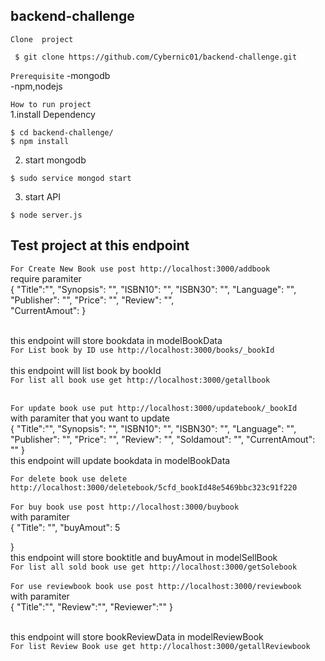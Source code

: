 ## backend-challenge

`Clone  project`
~~~
 $ git clone https://github.com/Cybernic01/backend-challenge.git
 ~~~

`Prerequisite`
-mongodb <br/>
-npm,nodejs<br/>

`How to run project` <br/>
1.install Dependency
~~~
$ cd backend-challenge/
$ npm install
~~~


2. start mongodb
~~~
$ sudo service mongod start
~~~

3. start API 
~~~
$ node server.js
~~~

## Test project at this endpoint

`For Create New Book use post http://localhost:3000/addbook` <br/>
require paramiter <br/>
    {
	"Title":"",
	"Synopsis": "",
        "ISBN10": "",
        "ISBN30": "",
        "Language": "",
        "Publisher": "",
        "Price": "",
        "Review": "",   
        "CurrentAmout": 
    } 
    
<br/> this endpoint will store bookdata in modelBookData<br/>
`For List book by ID use http://localhost:3000/books/_bookId` <br/>
<br/> this endpoint will list book by bookId <br/>
`For list all book use get http://localhost:3000/getallbook` <br/><br/>

`For update book use put http://localhost:3000/updatebook/_bookId` <br/>
with paramiter that you want to update <br/>
{
	"Title":"",
	"Synopsis": "",
        "ISBN10": "",
        "ISBN30": "",
        "Language": "",
        "Publisher": "",
        "Price": "",
        "Review": "",
        "Soldamout": "",
        "CurrentAmout": ""
}<br/> this endpoint will update bookdata in modelBookData<br/>

`For delete book use delete http://localhost:3000/deletebook/5cfd_bookId48e5469bbc323c91f220` <br/><br/>
`For buy book use post http://localhost:3000/buybook` <br/>
with paramiter <br/>
{
        "Title": "",
        "buyAmout": 5
	
} <br/>
this endpoint will store booktitle and buyAmout in modelSellBook <br/>
`For list all sold book use get http://localhost:3000/getSolebook` <br/><br/>
`For use reviewbook book use post http://localhost:3000/reviewbook` <br/>
with paramiter <br/>
{
    "Title":"",
	"Review":"",
	"Reviewer":""
}

<br/> this endpoint will store bookReviewData in modelReviewBook<br/>
`For list Review Book use get http://localhost:3000/getallReviewbook` <br/>


